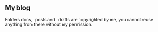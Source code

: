 ## My blog ##
Folders docs, _posts and _drafts are copyrighted by me, you cannot reuse anything from there without my permission.
